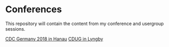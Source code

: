 # Conferences

This repository will contain the content from my conference and usergroup sessions.

[CDC Germany 2018 in Hanau](https://github.com/EricBergDE/conferences/tree/master/CDC%20Germany%202018)
[CDUG in Lyngby](https://github.com/EricBergDE/conferences/tree/master/CDUG%20DK)
